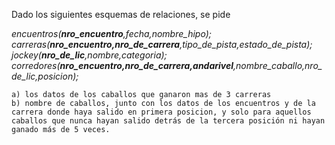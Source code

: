 Dado los siguientes esquemas de relaciones, se pide <br />

*encuentros(__nro_encuentro__,fecha,nombre_hipo);* <br />
*carreras(__nro_encuentro,nro_de_carrera__,tipo_de_pista,estado_de_pista);* <br />
*jockey(__nro_de_lic__,nombre,categoria);* <br />
*corredores(__nro_encuentro,nro_de_carrera,andarivel__,nombre_caballo,nro_de_lic,posicion);* <br />

```
a) los datos de los caballos que ganaron mas de 3 carreras
b) nombre de caballos, junto con los datos de los encuentros y de la carrera donde haya salido en primera posicion, y solo para aquellos caballos que nunca hayan salido detrás de la tercera posición ni hayan ganado más de 5 veces.
```